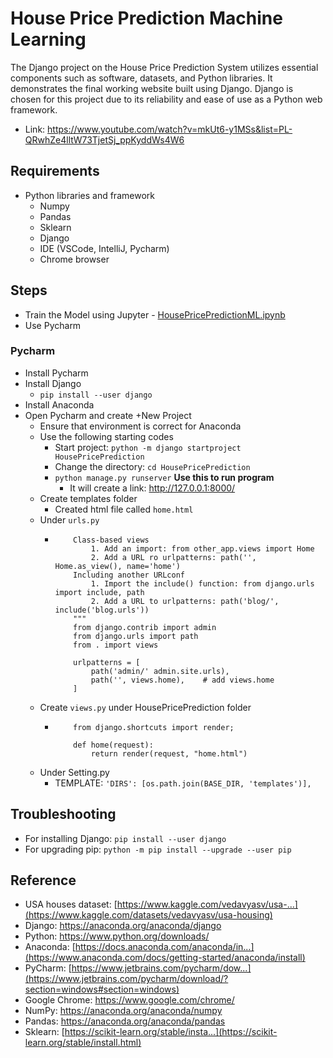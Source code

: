 # House Price Prediction Machine Learning
The Django project on the House Price Prediction System utilizes essential components such as software, datasets, and Python libraries. It demonstrates the final working website built using Django. Django is chosen for this project due to its reliability and ease of use as a Python web framework.
- Link: https://www.youtube.com/watch?v=mkUt6-y1MSs&list=PL-QRwhZe4lltW73TjetSj_ppKyddWs4W6

## Requirements
- Python libraries and framework
    - Numpy
    - Pandas
    - Sklearn
    - Django
    - IDE (VSCode, IntelliJ, Pycharm)
    - Chrome browser


## Steps
- Train the Model using Jupyter - [HousePricePredictionML.ipynb](https://colab.research.google.com/drive/1I5dmDap7y9FSPmch7uXgUofoe6nnj_LM?usp=sharing)
- Use Pycharm

### Pycharm
- Install Pycharm
- Install Django
    * `pip install --user django`
- Install Anaconda
- Open Pycharm and create +New Project
  * Ensure that environment is correct for Anaconda
  * Use the following starting codes
      - Start project: `python -m django startproject HousePricePrediction`
      - Change the directory: `cd HousePricePrediction`
      - `python manage.py runserver` **Use this to run program**
          * It will create a link: http://127.0.0.1:8000/
  * Create templates folder
      - Created html file called `home.html`
  * Under `urls.py`
      - ```
            Class-based views
                1. Add an import: from other_app.views import Home
                2. Add a URL ro urlpatterns: path('', Home.as_view(), name='home')
            Including another URLconf
                1. Import the include() function: from django.urls import include, path
                2. Add a URL to urlpatterns: path('blog/', include('blog.urls'))
            """
            from django.contrib import admin
            from django.urls import path
            from . import views

            urlpatterns = [
                path('admin/' admin.site.urls),
                path('', views.home),    # add views.home
            ]
        ```
  * Create `views.py` under HousePricePrediction folder
      - ```
            from django.shortcuts import render;

            def home(request):
                return render(request, "home.html")
        ```
  * Under Setting.py
      - TEMPLATE:
          `'DIRS': [os.path.join(BASE_DIR, 'templates')],`  
   

## Troubleshooting
- For installing Django: `pip install --user django`
- For upgrading pip: `python -m pip install --upgrade --user pip`

## Reference
- USA houses dataset: [https://www.kaggle.com/vedavyasv/usa-...](https://www.kaggle.com/datasets/vedavyasv/usa-housing)
- Django: https://anaconda.org/anaconda/django
- Python: https://www.python.org/downloads/
- Anaconda: [https://docs.anaconda.com/anaconda/in...](https://www.anaconda.com/docs/getting-started/anaconda/install)
- PyCharm: [https://www.jetbrains.com/pycharm/dow...](https://www.jetbrains.com/pycharm/download/?section=windows#section=windows)
- Google Chrome: https://www.google.com/chrome/
- NumPy: https://anaconda.org/anaconda/numpy
- Pandas: https://anaconda.org/anaconda/pandas
- Sklearn: [https://scikit-learn.org/stable/insta...](https://scikit-learn.org/stable/install.html)
